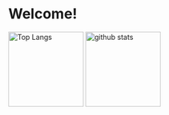 <h1>
  Welcome!
</h1>
<p align="left"> 
  <img alt="Top Langs" height="150px" src="https://github-readme-stats.vercel.app/api?username=HIROMU522&count_private=true" />
  <img alt="github stats" height="150px" src="https://github-readme-stats.vercel.app/api/top-langs/?username=HIROMU522" />
</p>
